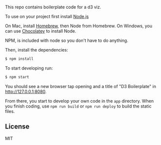 This repo contains boilerplate code for a d3 viz.

To use on your project first install [Node.js](https://nodejs.org/en/)

On Mac, install [Homebrew](https://brew.sh/), then Node from Homebrew.
On Windows, you can use [Chocolatey](https://chocolatey.org/packages/nodejs) to install Node.

NPM, is included with node so you don't have to do anything.

Then, install the dependencies:

```bash
$ npm install
```

To start developing run:

```bash
$ npm start
```

You should see a new browser tap opening and a title of "D3 Boilerplate" in http://127.0.0.1:8080.

From there, you start to develop your own code in the `app` directory. When you finish coding, use `npm run build` or `npm run deploy` to build the static files.

## License

MIT

